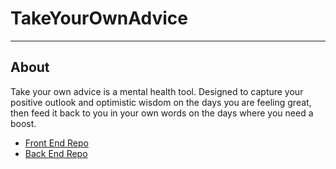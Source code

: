 # TakeYourOwnAdvice
---

## About
 
Take your own advice is a mental health tool. Designed to capture your positive outlook and optimistic wisdom on the days you are feeling great, then feed it back to you in your own words on the days where you need a boost.

 - [Front End Repo](https://github.com/Ryan-Williams-Dev/tyoa-front-end)
 - [Back End Repo](https://github.com/Ryan-Williams-Dev/tyoa-back-end)
